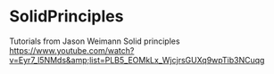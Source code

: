 # SolidPrinciples
Tutorials from Jason Weimann Solid principles 
https://www.youtube.com/watch?v=Eyr7_l5NMds&amp;list=PLB5_EOMkLx_WjcjrsGUXq9wpTib3NCuqg
